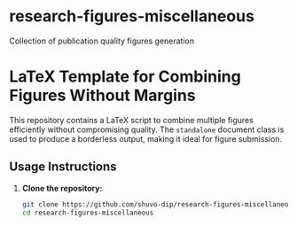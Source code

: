 # research-figures-miscellaneous
Collection of publication quality figures generation


# LaTeX Template for Combining Figures Without Margins

This repository contains a LaTeX script to combine multiple figures efficiently without compromising quality. The `standalone` document class is used to produce a borderless output, making it ideal for figure submission.

## Usage Instructions

1. **Clone the repository:**
   ```bash
   git clone https://github.com/shuvo-dip/research-figures-miscellaneous.git
   cd research-figures-miscellaneous
